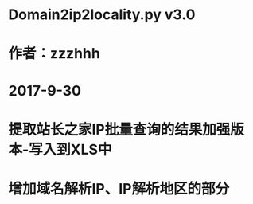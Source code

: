 ﻿# Domain2ip2locality.py v3.0
# 作者：zzzhhh
# 2017-9-30
# 提取站长之家IP批量查询的结果加强版本-写入到XLS中
# 增加域名解析IP、IP解析地区的部分